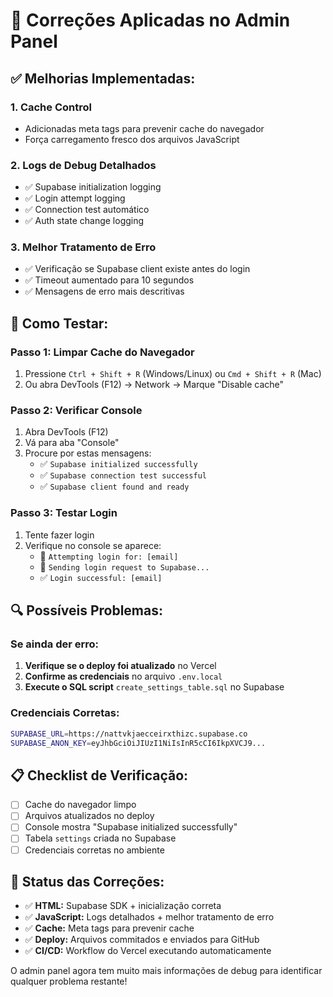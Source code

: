 # 🔧 Correções Aplicadas no Admin Panel

## ✅ Melhorias Implementadas:

### 1. **Cache Control**
- Adicionadas meta tags para prevenir cache do navegador
- Força carregamento fresco dos arquivos JavaScript

### 2. **Logs de Debug Detalhados**
- ✅ Supabase initialization logging
- ✅ Login attempt logging
- ✅ Connection test automático
- ✅ Auth state change logging

### 3. **Melhor Tratamento de Erro**
- ✅ Verificação se Supabase client existe antes do login
- ✅ Timeout aumentado para 10 segundos
- ✅ Mensagens de erro mais descritivas

## 🚀 Como Testar:

### **Passo 1: Limpar Cache do Navegador**
1. Pressione `Ctrl + Shift + R` (Windows/Linux) ou `Cmd + Shift + R` (Mac)
2. Ou abra DevTools (F12) → Network → Marque "Disable cache"

### **Passo 2: Verificar Console**
1. Abra DevTools (F12)
2. Vá para aba "Console"
3. Procure por estas mensagens:
   - ✅ `Supabase initialized successfully`
   - ✅ `Supabase connection test successful`
   - ✅ `Supabase client found and ready`

### **Passo 3: Testar Login**
1. Tente fazer login
2. Verifique no console se aparece:
   - 🔐 `Attempting login for: [email]`
   - 📡 `Sending login request to Supabase...`
   - ✅ `Login successful: [email]`

## 🔍 Possíveis Problemas:

### **Se ainda der erro:**
1. **Verifique se o deploy foi atualizado** no Vercel
2. **Confirme as credenciais** no arquivo `.env.local`
3. **Execute o SQL script** `create_settings_table.sql` no Supabase

### **Credenciais Corretas:**
```bash
SUPABASE_URL=https://nattvkjaecceirxthizc.supabase.co
SUPABASE_ANON_KEY=eyJhbGciOiJIUzI1NiIsInR5cCI6IkpXVCJ9...
```

## 📋 Checklist de Verificação:

- [ ] Cache do navegador limpo
- [ ] Arquivos atualizados no deploy
- [ ] Console mostra "Supabase initialized successfully"
- [ ] Tabela `settings` criada no Supabase
- [ ] Credenciais corretas no ambiente

## 🎯 Status das Correções:

- ✅ **HTML:** Supabase SDK + inicialização correta
- ✅ **JavaScript:** Logs detalhados + melhor tratamento de erro
- ✅ **Cache:** Meta tags para prevenir cache
- ✅ **Deploy:** Arquivos commitados e enviados para GitHub
- ✅ **CI/CD:** Workflow do Vercel executando automaticamente

O admin panel agora tem muito mais informações de debug para identificar qualquer problema restante!
